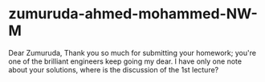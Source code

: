 # zumuruda-ahmed-mohammed-NW-M

Dear Zumuruda,
Thank you so much for submitting your homework; you're one of the brilliant engineers keep going my dear. I have only one note about your solutions, where is the discussion of the 1st lecture?
